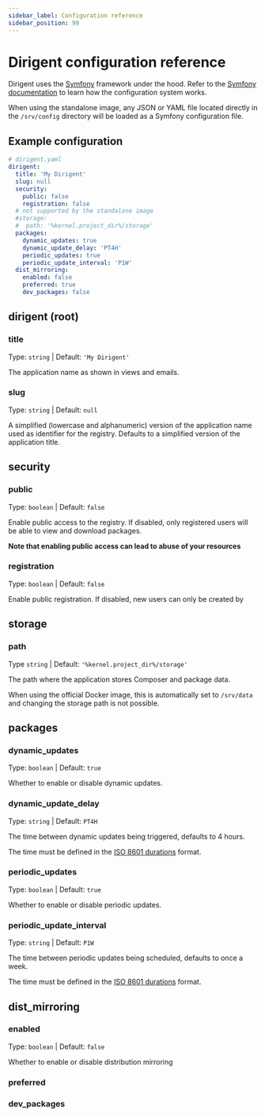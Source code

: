 ```yaml
---
sidebar_label: Configuration reference
sidebar_position: 99
---
```


# Dirigent configuration reference

Dirigent uses the [Symfony][symfony] framework under the hood. Refer to the [Symfony documentation][symfony-docs-config]
to learn how the configuration system works.

When using the standalone image, any JSON or YAML file located directly in the `/srv/config` directory will be loaded
as a Symfony configuration file.

## Example configuration

```yaml
# dirigent.yaml
dirigent:
  title: 'My Dirigent'
  slug: null
  security:
    public: false
    registration: false
  # not supported by the standalone image
  #storage:
  #  path: '%kernel.project_dir%/storage'
  packages:
    dynamic_updates: true
    dynamic_update_delay: 'PT4H'
    periodic_updates: true
    periodic_update_interval: 'P1W'
  dist_mirroring:
    enabled: false
    preferred: true
    dev_packages: false
```

## dirigent (root)

### title

Type: `string` | Default: `'My Dirigent'`

The application name as shown in views and emails.

### slug

Type: `string` | Default: `null`

A simplified (lowercase and alphanumeric) version of the application name used as identifier for the registry. Defaults
to a simplified version of the application title.

## security

### public

Type: `boolean` | Default: `false`

Enable public access to the registry. If disabled, only registered users will be able to view and download packages. 

**Note that enabling public access can lead to abuse of your resources**

### registration

Type: `boolean` | Default: `false`

Enable public registration. If disabled, new users can only be created by 

## storage

### path

Type `string` | Default: `'%kernel.project_dir%/storage'`

The path where the application stores Composer and package data.

When using the official Docker image, this is automatically set to `/srv/data` and changing the storage path
is not possible.

## packages

### dynamic_updates

Type: `boolean` | Default: `true`

Whether to enable or disable dynamic updates.

### dynamic_update_delay

Type: `string` | Default: `PT4H`

The time between dynamic updates being triggered, defaults to 4 hours.

The time must be defined in the [ISO 8601 durations][iso-8601-durations] format.

### periodic_updates

Type: `boolean` | Default: `true`

Whether to enable or disable periodic updates.

### periodic_update_interval

Type: `string` | Default: `P1W`

The time between periodic updates being scheduled, defaults to once a week.

The time must be defined in the [ISO 8601 durations][iso-8601-durations] format.

## dist_mirroring

### enabled

Type: `boolean` | Default: `false`

Whether to enable or disable distribution mirroring

### preferred

### dev_packages

[iso-8601-durations]: https://en.wikipedia.org/wiki/ISO_8601#Durations
[symfony]: https://symfony.com
[symfony-docs-config]: https://symfony.com/doc/current/configuration.html
